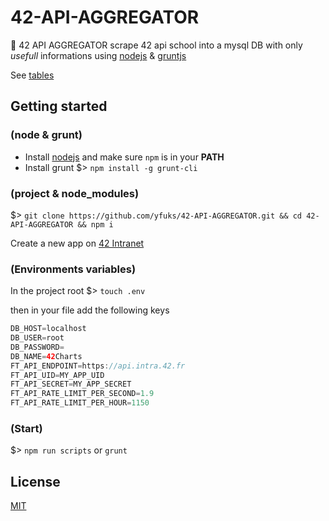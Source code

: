# 42-API-AGGREGATOR

📡 42 API AGGREGATOR scrape 42 api school into a mysql DB with only *usefull* informations using [nodejs](https://nodejs.org/en/docs/) & [gruntjs](https://gruntjs.com/)

See [tables](https://github.com/yfuks/42-API-AGGREGATOR/wiki/Table-of-contents)

## Getting started

### (node & grunt)

- Install [nodejs](https://nodejs.org/) and make sure `npm` is in your **PATH**
- Install grunt $> `npm install -g grunt-cli`

### (project & node_modules)

$> `git clone https://github.com/yfuks/42-API-AGGREGATOR.git && cd 42-API-AGGREGATOR && npm i`

Create a new app on [42 Intranet](https://profile.intra.42.fr/oauth/applications)

### (Environments variables)
In the project root $> `touch .env`

then in your file add the following keys
```gradle
DB_HOST=localhost
DB_USER=root
DB_PASSWORD=
DB_NAME=42Charts
FT_API_ENDPOINT=https://api.intra.42.fr
FT_API_UID=MY_APP_UID
FT_API_SECRET=MY_APP_SECRET
FT_API_RATE_LIMIT_PER_SECOND=1.9
FT_API_RATE_LIMIT_PER_HOUR=1150
```

### (Start)

$> `npm run scripts` or `grunt`


## License

[MIT](LICENSE.md)
